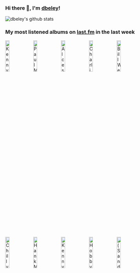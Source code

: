 ### Hi there 👋, I'm [dbeley](https://dbeley.ovh/en)!

![dbeley's github stats](https://github-readme-stats.vercel.app/api?username=dbeley)

### My most listened albums on [last.fm](https://www.last.fm/user/d_beley) in the last week

[<img src='https://lastfm.freetls.fastly.net/i/u/300x300/1b2f656c816b4bc7a57d188f89048378.jpg' width='16%' height='16%' alt='Kenny Drew - Kenny Drew Trio'>](https://www.last.fm/music/kenny%2bdrew/kenny%2bdrew%2btrio)&nbsp;
[<img src='https://lastfm.freetls.fastly.net/i/u/300x300/de9d83c3296b6625aa94cf870732645f.jpg' width='16%' height='16%' alt='Paul McCartney & Linda McCartney - RAM'>](https://www.last.fm/music/paul%2bmccartney%2b%2526%2blinda%2bmccartney/ram)&nbsp;
[<img src='https://lastfm.freetls.fastly.net/i/u/300x300/255b804d4b2b2f794a4f61315f56cbec.jpg' width='16%' height='16%' alt='Alcest - Les Chants de lAurore'>](https://www.last.fm/music/alcest/les%2bchants%2bde%2bl%2527aurore)&nbsp;
[<img src='https://lastfm.freetls.fastly.net/i/u/300x300/b00527c6ae0cd1d4c9bf3706b130ad56.jpg' width='16%' height='16%' alt='Charli XCX - BRAT'>](https://www.last.fm/music/charli%2bxcx/brat)&nbsp;
[<img src='https://lastfm.freetls.fastly.net/i/u/300x300/46d822f1febda349fe65ddb6ecc0dd00.jpg' width='16%' height='16%' alt='Bill Wells & Maher Shalal Hash Baz - Osaka Bridge'>](https://www.last.fm/music/bill%2bwells%2b%2526%2bmaher%2bshalal%2bhash%2bbaz/osaka%2bbridge)&nbsp;
<br>
[<img src='https://lastfm.freetls.fastly.net/i/u/300x300/8cb35df8f3b2a0e023e5c8d1f3a273d5.jpg' width='16%' height='16%' alt='Chilly Gonzales - SOLO PIANO III'>](https://www.last.fm/music/chilly%2bgonzales/solo%2bpiano%2biii)&nbsp;
[<img src='https://lastfm.freetls.fastly.net/i/u/300x300/b5fb754c9b99a45af93a05a34db79b8f.jpg' width='16%' height='16%' alt='Hank Mobley - Roll Call'>](https://www.last.fm/music/hank%2bmobley/roll%2bcall)&nbsp;
[<img src='https://lastfm.freetls.fastly.net/i/u/300x300/863196360d587dc377453c80eb5c9f68.jpg' width='16%' height='16%' alt='Kenny Drew - Undercurrent'>](https://www.last.fm/music/kenny%2bdrew/undercurrent)&nbsp;
[<img src='https://lastfm.freetls.fastly.net/i/u/300x300/531e04644ce68d91642a7ef6fe15679c.jpg' width='16%' height='16%' alt='Hobby - Nombre Parfait'>](https://www.last.fm/music/hobby/nombre%2bparfait)&nbsp;
[<img src='https://lastfm.freetls.fastly.net/i/u/300x300/8bbb31da139345622cb44d2bd5d1cccd.jpg' width='16%' height='16%' alt='(Sandy) Alex G - Beach Music'>](https://www.last.fm/music/%2528sandy%2529%2balex%2bg/beach%2bmusic)&nbsp;
<br>
